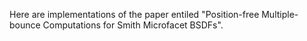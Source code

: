 Here are implementations of the paper entiled "Position-free Multiple-bounce Computations for Smith Microfacet BSDFs". 
